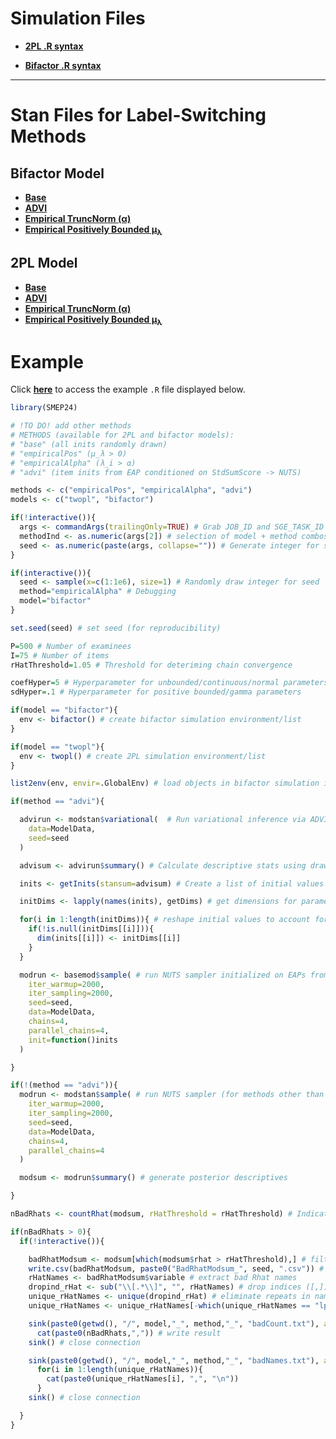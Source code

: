 # Simulation Files

- [**2PL .R syntax**](https://github.com/nathdep/SMEP24/blob/main/R/twopl.R)

- [**Bifactor .R syntax**](https://github.com/nathdep/SMEP24/blob/main/R/bifactor.R)

-----------------

# Stan Files for Label-Switching Methods

## Bifactor Model

- [**Base**](https://github.com/nathdep/SMEP24/blob/main/Stan/bifactor_base.stan)
- [**ADVI**](https://github.com/nathdep/SMEP24/blob/main/Stan/bifactor_advi.stan)
- [**Empirical TruncNorm (α)**](https://github.com/nathdep/SMEP24/blob/main/Stan/bifactor_empiricalAlpha.stan)
- [**Empirical Positively Bounded μ<sub>λ</sub>**](https://github.com/nathdep/SMEP24/blob/main/Stan/bifactor_empiricalPos.stan)

## 2PL Model
- [**Base**](https://github.com/nathdep/SMEP24/blob/main/Stan/twopl_base.stan)
- [**ADVI**](https://github.com/nathdep/SMEP24/blob/main/Stan/twopl_advi.stan)
- [**Empirical TruncNorm (α)**](https://github.com/nathdep/SMEP24/blob/main/Stan/twopl_empiricalAlpha.stan)
- [**Empirical Positively Bounded μ<sub>λ</sub>**](https://github.com/nathdep/SMEP24/blob/main/Stan/twopl_empiricalPos.stan)

# Example
Click [**here**](https://github.com/nathdep/SMEP24/blob/main/example.R) to access the example `.R` file displayed below.
```r
library(SMEP24)

# !TO DO! add other methods
# METHODS (available for 2PL and bifactor models):
# "base" (all inits randomly drawn)
# "empiricalPos" (μ_λ > 0)
# "empiricalAlpha" (λ_i > α)
# "advi" (item inits from EAP conditioned on StdSumScore -> NUTS)

methods <- c("empiricalPos", "empiricalAlpha", "advi")
models <- c("twopl", "bifactor")

if(!interactive()){
  args <- commandArgs(trailingOnly=TRUE) # Grab JOB_ID and SGE_TASK_ID from .job file in Argon
  methodInd <- as.numeric(args[2]) # selection of model + method combos based on SGE_TASK_ID
  seed <- as.numeric(paste(args, collapse="")) # Generate integer for seed
}

if(interactive()){
  seed <- sample(x=c(1:1e6), size=1) # Randomly draw integer for seed
  method="empiricalAlpha" # Debugging
  model="bifactor"
}

set.seed(seed) # set seed (for reproducibility)

P=500 # Number of examinees
I=75 # Number of items
rHatThreshold=1.05 # Threshold for deteriming chain convergence

coefHyper=5 # Hyperparameter for unbounded/continuous/normal parameters
sdHyper=.1 # Hyperparameter for positive bounded/gamma parameters

if(model == "bifactor"){
  env <- bifactor() # create bifactor simulation environment/list
}

if(model == "twopl"){
  env <- twopl() # create 2PL simulation environment/list
}

list2env(env, envir=.GlobalEnv) # load objects in bifactor simulation into global environment

if(method == "advi"){

  advirun <- modstan$variational(  # Run variational inference via ADVI
    data=ModelData,
    seed=seed
  )

  advisum <- advirun$summary() # Calculate descriptive stats using draws from approximated posteriors

  inits <- getInits(stansum=advisum) # Create a list of initial values using EAP extracted from advisum (to pass to NUTS in next step)

  initDims <- lapply(names(inits), getDims) # get dimensions for parameter matrices from global environment (i.e., theta in bifactor model)

  for(i in 1:length(initDims)){ # reshape initial values to account for matrix dimensions in previous step (if applicable)
    if(!is.null(initDims[[i]])){
      dim(inits[[i]]) <- initDims[[i]]
    }
  }

  modrun <- basemod$sample( # run NUTS sampler initialized on EAPs from previous step
    iter_warmup=2000,
    iter_sampling=2000,
    seed=seed,
    data=ModelData,
    chains=4,
    parallel_chains=4,
    init=function()inits
  )

}

if(!(method == "advi")){
  modrun <- modstan$sample( # run NUTS sampler (for methods other than )
    iter_warmup=2000,
    iter_sampling=2000,
    seed=seed,
    data=ModelData,
    chains=4,
    parallel_chains=4
  )

  modsum <- modrun$summary() # generate posterior descriptives

}

nBadRhats <- countRhat(modsum, rHatThreshold = rHatThreshold) # Indicator for Rhats > 1.05

if(nBadRhats > 0){
  if(!interactive()){

    badRhatModsum <- modsum[which(modsum$rhat > rHatThreshold),] # filter for posterior descriptives that exceed Rhat threshold (non-converging)
    write.csv(badRhatModsum, paste0("BadRhatModsum_", seed, ".csv")) # write non-convergent parameter posterior descriptives to .csv file
    rHatNames <- badRhatModsum$variable # extract bad Rhat names
    dropind_rHat <- sub("\\[.*\\]", "", rHatNames) # drop indices ([,])
    unique_rHatNames <- unique(dropind_rHat) # eliminate repeats in names
    unique_rHatNames <- unique_rHatNames[-which(unique_rHatNames == "lp__")] # drop lp__ (log posterior)

    sink(paste0(getwd(), "/", model,"_", method,"_", "badCount.txt"), append=TRUE) # begin appending <model>_<method>_badCount.csv file
      cat(paste0(nBadRhats,",")) # write result
    sink() # close connection

    sink(paste0(getwd(), "/", model,"_", method,"_", "badNames.txt"), append=TRUE) # begin appending <model>_<method>_badNames.csv file
      for(i in 1:length(unique_rHatNames)){
        cat(paste0(unique_rHatNames[i], ",", "\n"))
      }
    sink() # close connection

  }
}

```
